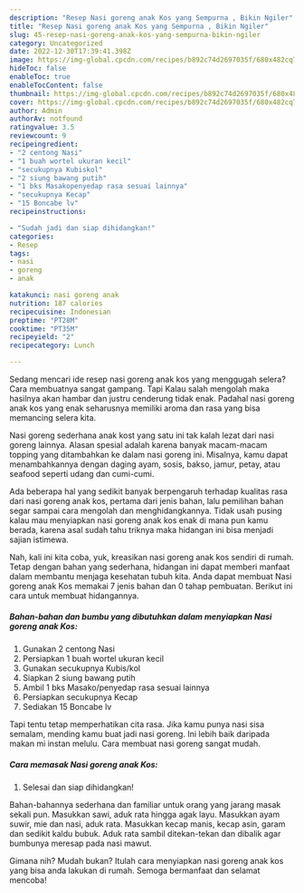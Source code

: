 ```yaml
---
description: "Resep Nasi goreng anak Kos yang Sempurna , Bikin Ngiler"
title: "Resep Nasi goreng anak Kos yang Sempurna , Bikin Ngiler"
slug: 45-resep-nasi-goreng-anak-kos-yang-sempurna-bikin-ngiler
category: Uncategorized
date: 2022-12-30T17:39:41.398Z
image: https://img-global.cpcdn.com/recipes/b892c74d2697035f/680x482cq70/nasi-goreng-anak-kos-foto-resep-utama.jpg
hideToc: false
enableToc: true
enableTocContent: false
thumbnail: https://img-global.cpcdn.com/recipes/b892c74d2697035f/680x482cq70/nasi-goreng-anak-kos-foto-resep-utama.jpg
cover: https://img-global.cpcdn.com/recipes/b892c74d2697035f/680x482cq70/nasi-goreng-anak-kos-foto-resep-utama.jpg
author: Admin
authorAv: notfound
ratingvalue: 3.5
reviewcount: 9
recipeingredient:
- "2 centong Nasi"
- "1 buah wortel ukuran kecil"
- "secukupnya Kubiskol"
- "2 siung bawang putih"
- "1 bks Masakopenyedap rasa sesuai lainnya"
- "secukupnya Kecap"
- "15 Boncabe lv"
recipeinstructions:

- "Sudah jadi dan siap dihidangkan!"
categories:
- Resep
tags:
- nasi
- goreng
- anak

katakunci: nasi goreng anak 
nutrition: 187 calories
recipecuisine: Indonesian
preptime: "PT28M"
cooktime: "PT35M"
recipeyield: "2"
recipecategory: Lunch

---
```



Sedang mencari ide resep nasi goreng anak kos yang menggugah selera? Cara membuatnya sangat gampang. Tapi Kalau salah mengolah maka hasilnya akan hambar dan justru cenderung tidak enak. Padahal nasi goreng anak kos yang enak seharusnya memiliki aroma dan rasa yang bisa memancing selera kita.


Nasi goreng sederhana anak kost yang satu ini tak kalah lezat dari nasi goreng lainnya. Alasan spesial adalah karena banyak macam-macam topping yang ditambahkan ke dalam nasi goreng ini. Misalnya, kamu dapat menambahkannya dengan daging ayam, sosis, bakso, jamur, petay, atau seafood seperti udang dan cumi-cumi.

Ada beberapa hal yang sedikit banyak berpengaruh terhadap kualitas rasa dari nasi goreng anak kos, pertama dari jenis bahan, lalu pemilihan bahan segar sampai cara mengolah dan menghidangkannya. Tidak usah pusing kalau mau menyiapkan nasi goreng anak kos enak di mana pun kamu berada, karena asal sudah tahu triknya maka hidangan ini bisa menjadi sajian istimewa.


Nah, kali ini kita coba, yuk, kreasikan nasi goreng anak kos sendiri di rumah. Tetap dengan bahan yang sederhana, hidangan ini dapat memberi manfaat dalam membantu menjaga kesehatan tubuh kita. Anda dapat membuat Nasi goreng anak Kos memakai 7 jenis bahan dan 0 tahap pembuatan. Berikut ini cara untuk membuat hidangannya.

<!--inarticleads1-->

##### Bahan-bahan dan bumbu yang dibutuhkan dalam menyiapkan Nasi goreng anak Kos:

1. Gunakan 2 centong Nasi
1. Persiapkan 1 buah wortel ukuran kecil
1. Gunakan secukupnya Kubis/kol
1. Siapkan 2 siung bawang putih
1. Ambil 1 bks Masako/penyedap rasa sesuai lainnya
1. Persiapkan secukupnya Kecap
1. Sediakan 15 Boncabe lv


Tapi tentu tetap memperhatikan cita rasa. Jika kamu punya nasi sisa semalam, mending kamu buat jadi nasi goreng. Ini lebih baik daripada makan mi instan melulu. Cara membuat nasi goreng sangat mudah. 

<!--inarticleads2-->

##### Cara memasak Nasi goreng anak Kos:


1. Selesai dan siap dihidangkan!

Bahan-bahannya sederhana dan familiar untuk orang yang jarang masak sekali pun. Masukkan sawi, aduk rata hingga agak layu. Masukkan ayam suwir, mie dan nasi, aduk rata. Masukkan kecap manis, kecap asin, garam dan sedikit kaldu bubuk. Aduk rata sambil ditekan-tekan dan dibalik agar bumbunya meresap pada nasi mawut. 

Gimana nih? Mudah bukan? Itulah cara menyiapkan nasi goreng anak kos yang bisa anda lakukan di rumah. Semoga bermanfaat dan selamat mencoba!
